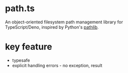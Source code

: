# path.ts

An object-oriented filesystem path management library for TypeScript/Deno,
inspired by Python's
[pathlib](https://docs.python.org/3.13/library/pathlib.html).

# key feature

- typesafe
- explicit handling errors - no exception, result
